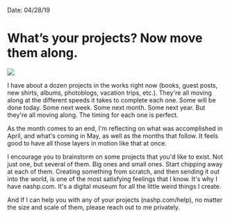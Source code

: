 
Date: 04/28/19

# What’s your projects? Now move them along.

![][image-1]

I have about a dozen projects in the works right now (books, guest posts, new shirts, albums, photoblogs, vacation trips, etc.). They're all moving along at the different speeds it takes to complete each one. Some will be done today. Some next week. Some next month. Some next year. But they're all moving along. The timing for each one is perfect.

As the month comes to an end, I'm reflecting on what was accomplished in April, and what's coming in May, as well as the months that follow. It feels good to have all those layers in motion like that at once.

I encourage you to brainstorm on some projects that you'd like to exist. Not just one, but several of them. Big ones and small ones. Start chipping away at each of them. Creating something from scratch, and then sending it out into the world, is one of the most satisfying feelings that I know. It's why I have nashp.com. It's a digital museum for all the little weird things I create.

And If I can help you with any of your projects (nashp.com/help), no matter the size and scale of them, please reach out to me privately.

[image-1]:	https://i.imgur.com/DsR8jd3.jpg